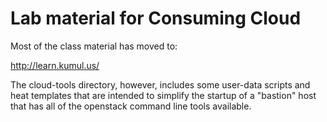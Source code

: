 Lab material for Consuming Cloud
================================

Most of the class material has moved to:

  http://learn.kumul.us/

The cloud-tools directory, however, includes
some user-data scripts and heat templates that
are intended to simplify the startup of a 
"bastion" host that has all of the openstack
command line tools available.

